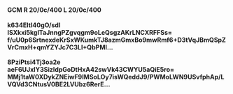 #### GCM R 20/0c/400 L 20/0c/400
**k634EltI40gO/sdI**<br/>**ISXkxi5kgITaJnngPZgvqgm9oLeQsgzAKrLNCXRFFSs=**<br/>**f/uU0p6SrtnexdeKrSxWKumkTJ8azmGmxBo9mwRmf6+D3tVqJBmQSpZVrCmxH+qmYZYJc7C3LI+QbPMl...**<br/><br/>
**8PziPtsi4Tj3oa2e**<br/>**aeF6UJxIY3SizIdpGoDtHxA42swVk43CWYU5aQiE5ro=**<br/>**MMj1taW0XDykZNEiwF9IMSoLOy7isWQeddJ9/PWMoLWN9USvfphAp/LVQVd3CNtusV0BE2LVUbz6RerE...**